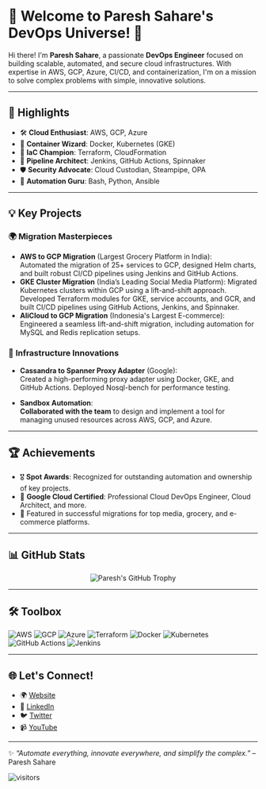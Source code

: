# 🚀 Welcome to Paresh Sahare's DevOps Universe! 🌌

Hi there! I'm **Paresh Sahare**, a passionate **DevOps Engineer** focused on building scalable, automated, and secure cloud infrastructures. With expertise in AWS, GCP, Azure, CI/CD, and containerization, I'm on a mission to solve complex problems with simple, innovative solutions.

---

## 🌟 Highlights

- 🛠 **Cloud Enthusiast**: AWS, GCP, Azure
- 🐳 **Container Wizard**: Docker, Kubernetes (GKE)
- 📜 **IaC Champion**: Terraform, CloudFormation
- 🔄 **Pipeline Architect**: Jenkins, GitHub Actions, Spinnaker
- 🛡️ **Security Advocate**: Cloud Custodian, Steampipe, OPA
- 🤖 **Automation Guru**: Bash, Python, Ansible

---

## 💡 Key Projects

### 🌍 **Migration Masterpieces**
- **AWS to GCP Migration** (Largest Grocery Platform in India):  
  Automated the migration of 25+ services to GCP, designed Helm charts, and built robust CI/CD pipelines using Jenkins and GitHub Actions.  
- **GKE Cluster Migration** (India’s Leading Social Media Platform):
  Migrated Kubernetes clusters within GCP using a lift-and-shift approach. Developed Terraform modules for GKE, service accounts, and GCR, and built CI/CD 
  pipelines using GitHub Actions, Jenkins, and Spinnaker.
- **AliCloud to GCP Migration** (Indonesia's Largest E-commerce):  
  Engineered a seamless lift-and-shift migration, including automation for MySQL and Redis replication setups.  

### 🔧 **Infrastructure Innovations**
- **Cassandra to Spanner Proxy Adapter** (Google):  
  Created a high-performing proxy adapter using Docker, GKE, and GitHub Actions. Deployed Nosql-bench for performance testing.  

- **Sandbox Automation**:  
  **Collaborated with the team** to design and implement a tool for managing unused resources across AWS, GCP, and Azure.

---

## 🏆 Achievements

- 🎖 **Spot Awards**: Recognized for outstanding automation and ownership of key projects.
- 🏅 **Google Cloud Certified**: Professional Cloud DevOps Engineer, Cloud Architect, and more.
- 🌟 Featured in successful migrations for top media, grocery, and e-commerce platforms.

---

## 📊 GitHub Stats

<div align="center">
  <img src="https://github-profile-trophy.vercel.app/?username=pareshsahare&margin-w=15" alt="Paresh's GitHub Trophy" />
</div>

---

## 🛠 Toolbox

![AWS](https://img.shields.io/badge/-AWS-232F3E?style=flat&logo=amazon-aws&logoColor=white)
![GCP](https://img.shields.io/badge/-GCP-4285F4?style=flat&logo=google-cloud&logoColor=white)
![Azure](https://img.shields.io/badge/-Azure-0078D4?style=flat&logo=microsoft-azure&logoColor=white)
![Terraform](https://img.shields.io/badge/-Terraform-623CE4?style=flat&logo=terraform&logoColor=white)
![Docker](https://img.shields.io/badge/-Docker-2496ED?style=flat&logo=docker&logoColor=white)
![Kubernetes](https://img.shields.io/badge/-Kubernetes-326CE5?style=flat&logo=kubernetes&logoColor=white)
![GitHub Actions](https://img.shields.io/badge/-GitHub_Actions-2088FF?style=flat&logo=github-actions&logoColor=white)
![Jenkins](https://img.shields.io/badge/-Jenkins-D24939?style=flat&logo=jenkins&logoColor=white)

---

## 🌐 Let's Connect!

- 🌍 [Website](https://pareshsahare.in)
- 💼 [LinkedIn](https://linkedin.com/in/paresh-sahare-82b34b69)
- 🐦 [Twitter](https://twitter.com/paresh_sahare)
- 📹 [YouTube](https://www.youtube.com/channel/UCSg9raSK4-1gLzH_eWkw0kg)

---

✨ _“Automate everything, innovate everywhere, and simplify the complex.”_ – Paresh Sahare

![visitors](https://visitor-badge.laobi.icu/badge?page_id=pareshsahare.pareshsahare)
